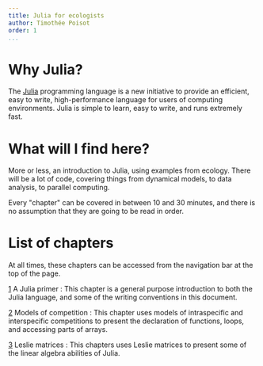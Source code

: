```yaml
---
title: Julia for ecologists
author: Timothée Poisot
order: 1
...
```


# Why Julia?

The [Julia][julia] programming language is a new initiative to provide an
efficient, easy to write, high-performance language for users of computing
environments. Julia is simple to learn, easy to write, and runs extremely fast.

[julia]: http://julialang.org/

# What will I find here?

More or less, an introduction to Julia, using examples from ecology. There will
be a lot of code, covering things from dynamical models, to data analysis, to
parallel computing.

Every "chapter" can be covered in between 10 and 30 minutes, and there is no
assumption that they are going to be read in order.

# List of chapters

At all times, these chapters can be accessed from the navigation bar at the top
of the page.

[1][ch1] A Julia primer
: This chapter is a general purpose introduction to both the Julia language, and
some of the writing conventions in this document.

[2][ch2] Models of competition
: This chapter uses models of intraspecific and interspecific competitions to
present the declaration of functions, loops, and accessing parts of arrays.

[3][ch3] Leslie matrices
: This chapters uses Leslie matrices to present some of the linear algebra
abilities of Julia.


[ch1]: 01_primer.html
[ch2]: 02_competition.html
[ch3]: 03_leslie.html
